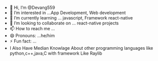 - 👋 Hi, I’m @Devang559
- 👀 I’m interested in ...App Development, Web development 
- 🌱 I’m currently learning ... javascript, Framework react-native 
- 💞️ I’m looking to collaborate on ... react-native projects 
- 📫 How to reach me ... 
- 😄 Pronouns: ...he/him
- ⚡ Fun fact: ...
- I Also Have Median Knowlage About other programming languages like python,c++,java,C with framework Like Raylib
<!---
Devang559/Devang559 is a ✨ special ✨ repository because its `README.md` (this file) appears on your GitHub profile.
You can click the Preview link to take a look at your changes.
--->
